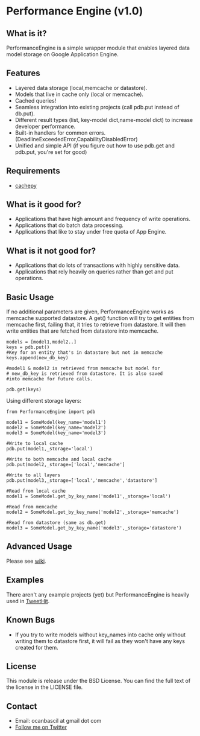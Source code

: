 Performance Engine (v1.0)
====================

What is it?
-----------
PerformanceEngine is a simple wrapper module that enables layered 
data model storage on Google Application Engine. 

Features
---------
* Layered data storage (local,memcache or datastore).
* Models that live in cache only (local or memcache).
* Cached queries!
* Seamless integration into existing projects (call pdb.put instead of db.put).
* Different result types (list, key-model dict,name-model dict) to increase developer performance.
* Built-in handlers for common errors. (DeadlineExceededError,CapabilityDisabledError)
* Unified and simple API (if you figure out how to use pdb.get and pdb.put, you're set for good)

Requirements
-------------
* [cachepy](http://appengine-cookbook.appspot.com/recipe/cachepy-faster-than-memcache-and-unlimited-quota/)

What is it good for?
-------------------
* Applications that have high amount and frequency of write operations.
* Applications that do batch data processing.
* Applications that like to stay under free quota of App Engine.

What is it not good for?
-----------------------
* Applications that do lots of transactions with highly sensitive data.
* Applications that rely heavily on queries rather than get and put operations.

Basic Usage
------------
If no additional parameters are given, PerformanceEngine works as memcache supported datastore. A get() function will try to get entities from memcache first, failing that, it tries to retrieve from datastore. It will then write entities that are fetched from datastore into memcache.

	models = [model1,model2..]
	keys = pdb.put()
	#Key for an entity that's in datastore but not in memcache
	keys.append(new_db_key) 
	
	#model1 & model2 is retrieved from memcache but model for
	# new_db_key is retrieved from datastore. It is also saved 
	#into memcache for future calls.
	
	pdb.get(keys)

Using different storage layers:

	from PerformanceEngine import pdb
	
	model1 = SomeModel(key_name='model1')
	model2 = SomeModel(key_name='model2')
	model3 = SomeModel(key_name='model3')
	
	#Write to local cache
	pdb.put(model1,_storage='local')
	
	#Write to both memcache and local cache
	pdb.put(model2,_storage=['local','memcache']
	
	#Write to all layers
	pdb.put(model3,_storage=['local','memcache','datastore']
	
	#Read from local cache
	model1 = SomeModel.get_by_key_name('model1',_storage='local')
	
	#Read from memcache 
	model2 = SomeModel.get_by_key_name('model2',_storage='memcache')
	
	#Read from datastore (same as db.get)
	model3 = SomeModel.get_by_key_name('model3',_storage='datastore')
	
Advanced Usage
----------------
Please see [wiki](https://github.com/ocanbascil/Performance-AppEngine/wiki).
	
Examples
---------
There aren't any example projects (yet) but PerformanceEngine is heavily used in [TweetHit](https://github.com/ocanbascil/TweetHit).
	
Known Bugs
------------------
* If you try to write models without key_names into cache only without writing them to datastore first, it will fail as they won't have any keys created for them. 
	
License
-------
This module is release under the BSD License. You can find the full text of the license in the LICENSE file.

Contact
--------
* Email: ocanbascil at gmail dot com
* [Follow me on Twitter](http://twitter.com/#!/ocanbascil)